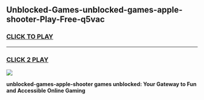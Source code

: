 
## Unblocked-Games-unblocked-games-apple-shooter-Play-Free-q5vac
<h3>
<a href="https://premium76.site?title=unblocked-games-apple-shooter&ref=18A1">CLICK TO PLAY</a></h3>
<hr>

<h3>
<a href="https://premium76.site?title=unblocked-games-apple-shooter&ref=18A1">CLICK 2 PLAY</a>
  
</h3>

<a href="https://premium76.site?title=unblocked-games-apple-shooter&ref=18A1"><img src="https://clearcache.store/games.png"></a>


**unblocked-games-apple-shooter games unblocked: Your Gateway to Fun and Accessible Online Gaming**
